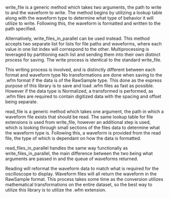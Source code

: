 write_file is a generic method which takes two arguments, the path to write to and the waveform
to write. The method begins by utilizing a lookup table
along with the waveform type to determine what type of behavior it will utilize to write.
Following this, the waveform is formatted and written to the path specified.

Alternatively, write_files_in_parallel can be used instead. This method accepts two separate list for
lists for file paths and waveforms, where each value in one list index will correspond to the other.
Multiprocessing is leveraged by partitioning each list and sending them into their own
distinct process for saving. The write process is identical to the standard write_file.

This writing process is involved, and is distinctly different between each format and waveform type
No transformations are done when saving to the .wfm format if the data is of the RawSample type.
This done as the express purpose of this library is to save and load .wfm files as fast as possible.
However if the data type is Normalized, a transformed is performed, as .wfm files are required to contain
digitized data with the spacing and offset being separate.

read_file is a generic method which takes one argument, the path in which a waveform file exists that
should be read. The same lookup table for file extensions is used from write_file, however an additional
step is used, which is looking through small sections of the files data to determine what the waveform type is.
Following this, a waveform is provided from the read file, the type of which is dependant on how the data is
formatted.

read_files_in_parallel handles the same way functionally as write_files_in_parallel, the main difference between
the two being what arguments are passed in and the queue of waveforms returned.

Reading will reformat the waveform data to match what is required for the oscilloscope to display.
Waveform files will all return the waveform in the RawSample format. This process takes some time
as the conversion utilizes mathematical transformations
on the entire dataset, so the best way to utilize this library is to utilize the .wfm extension.

